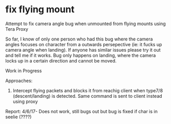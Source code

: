# fix flying mount
Attempt to fix camera angle bug when unmounted from flying mounts using Tera Proxy

So far, I know of only one person who had this bug where the camera angles focuses on character from a outwards persepective (ie: it fucks up camera angle when landing). If anyone has similar issues please try it out and tell me if it works. Bug only happens on landing, where the camera locks up in a certain direction and cannot be moved.

Work in Progress

Approaches:
1. Intercept flying packets and blocks it from reachig client when type7/8 (descent/landing) is detected. Same command is sent to client instead using proxy

Report:
4/6/17- Does not work, still bugs out but bug is fixed if char is in seelie (????)
